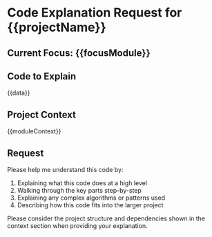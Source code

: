 # Code Explanation Request for {{projectName}}

## Current Focus: {{focusModule}}

## Code to Explain

{{data}}

## Project Context

{{moduleContext}}

## Request

Please help me understand this code by:

1. Explaining what this code does at a high level
2. Walking through the key parts step-by-step
3. Explaining any complex algorithms or patterns used
4. Describing how this code fits into the larger project

Please consider the project structure and dependencies shown in the context section when providing your explanation.
